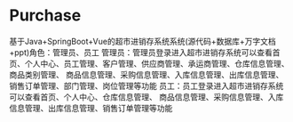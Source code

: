 # Purchase
基于Java+SpringBoot+Vue的超市进销存系统系统(源代码+数据库+万字文档+ppt)角色：管理员、员工  管理员：管理员登录进入超市进销存系统可以查看首页、个人中心、员工管理、客户管理、供应商管理、承运商管理、仓库信息管理、商品类别管理、 商品信息管理、采购信息管理、入库信息管理、出库信息管理、销售订单管理、部门管理、岗位管理等功能  员工：员工登录进入超市进销存系统可以查看首页、个人中心、仓库信息管理、 商品信息管理、采购信息管理、入库信息管理、出库信息管理、销售订单管理等功能
